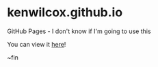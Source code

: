 kenwilcox.github.io
===================

GitHub Pages - I don't know if I'm going to use this

You can view it [here](http://kenwilcox.github.io/ "This Page")!

~fin
